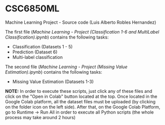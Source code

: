 # CSC6850ML
Machine Learning Project - Source code (Luis Alberto Robles Hernandez)

The first file (*Machine Learning - Project (Classification 1-6 and MultiLabel Classification).ipynb*) contains the following tasks:
   * Classification (Datasets 1 - 5)
   * Prediction (Dataset 6)
   * Multi-label classification

The second file (*Machine Learning - Project (Missing Value Estimation).ipynb*) contains the following tasks:
   * Missing Value Estimation (Datasets 1-3)

**NOTE:** In order to execute these scripts, just click any of these files and click on the "Open in Colab" button located at the top. Once located in the Google Colab platform, all the dataset files must be uploaded (by clicking on the folder icon on the left side). After that, on the Google Colab Platform, go to Runtime -> Run All in order to execute all Python scripts (the whole process may take around 2 hours)

